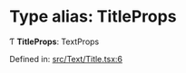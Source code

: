 # Type alias: TitleProps

Ƭ **TitleProps**: TextProps

Defined in: [src/Text/Title.tsx:6](https://github.com/minimal-ui/minimal-ui/blob/main/packages/minimalui/src/Text/Title.tsx#L6)

